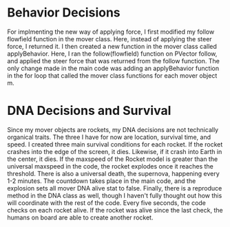 # Behavior Decisions
For implmenting the new way of applying force, I first modified my follow flowfield function in the mover class. Here, instead of applying the steer force,
I returned it. I then created a new function in the mover class called applyBehavior. Here, I ran the follow(flowfield) function on PVector follow, and applied the steer force that was returned from the follow function. The only change made in the main code was adding an applyBehavior function in the for loop that called the mover class functions for each mover object m.

# DNA Decisions and Survival
Since my mover objects are rockets, my DNA decisions are not technically organical traits. The three I have for now are location, survival time, and speed. I created three main survival conditions for each rocket. If the rocket crashes into the edge of the screen, it dies. Likewise, if it crash into Earth in the center, it dies. If the maxspeed of the Rocket model is greater than the universal maxspeed in the code, the rocket explodes once it reaches the threshold. There is also a universal death, the supernova, happening every 1-2 minutes. The countdown takes place in the main code, and the explosion sets all mover DNA alive stat to false. Finally, there is a reproduce method in the DNA class as well, though I haven't fully thought out how this will coordinate with the rest of the code. Every five seconds, the code checks on each rocket alive. If the rocket was alive since the last check, the humans on board are able to create another rocket. 
